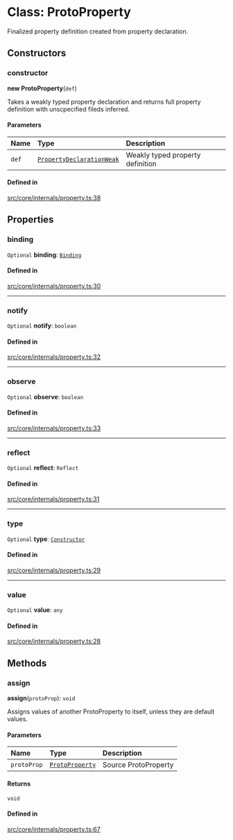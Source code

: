 # Class: ProtoProperty

Finalized property definition created from property declaration.

## Constructors

### constructor

**new ProtoProperty**(`def`)

Takes a weakly typed property declaration and returns full property definition with unscpecified fileds inferred.

#### Parameters

| Name | Type | Description |
| :------ | :------ | :------ |
| `def` | [`PropertyDeclarationWeak`](../README.md#propertydeclarationweak) | Weakly typed property definition |

#### Defined in

[src/core/internals/property.ts:38](https://github.com/io-gui/io/blob/main/src/core/internals/property.ts#L38)

## Properties

### binding

 `Optional` **binding**: [`Binding`](Binding.md)

#### Defined in

[src/core/internals/property.ts:30](https://github.com/io-gui/io/blob/main/src/core/internals/property.ts#L30)

___

### notify

 `Optional` **notify**: `boolean`

#### Defined in

[src/core/internals/property.ts:32](https://github.com/io-gui/io/blob/main/src/core/internals/property.ts#L32)

___

### observe

 `Optional` **observe**: `boolean`

#### Defined in

[src/core/internals/property.ts:33](https://github.com/io-gui/io/blob/main/src/core/internals/property.ts#L33)

___

### reflect

 `Optional` **reflect**: `Reflect`

#### Defined in

[src/core/internals/property.ts:31](https://github.com/io-gui/io/blob/main/src/core/internals/property.ts#L31)

___

### type

 `Optional` **type**: [`Constructor`](../README.md#constructor)

#### Defined in

[src/core/internals/property.ts:29](https://github.com/io-gui/io/blob/main/src/core/internals/property.ts#L29)

___

### value

 `Optional` **value**: `any`

#### Defined in

[src/core/internals/property.ts:28](https://github.com/io-gui/io/blob/main/src/core/internals/property.ts#L28)

## Methods

### assign

**assign**(`protoProp`): `void`

Assigns values of another ProtoProperty to itself, unless they are default values.

#### Parameters

| Name | Type | Description |
| :------ | :------ | :------ |
| `protoProp` | [`ProtoProperty`](ProtoProperty.md) | Source ProtoProperty |

#### Returns

`void`

#### Defined in

[src/core/internals/property.ts:67](https://github.com/io-gui/io/blob/main/src/core/internals/property.ts#L67)

